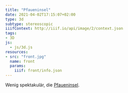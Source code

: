 ```yaml
---
title: "Pfaueninsel"
date: 2021-04-02T17:15:07+02:00
type: 3d
subtype: stereoscopic
iiifContext: http://iiif.io/api/image/2/context.json
tags:
- 3D
js:
  - js/3d.js
resources:
- src: "front.jpg"
  name: front
  params:
    iiif: front/info.json
---
```


Wenig spektakulär, die [Pfaueninsel](https://de.wikipedia.org/wiki/Pfaueninsel).
